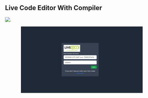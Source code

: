 ## Live Code Editor With Compiler
![.](https://raw.github.com/rawbeen72/live-code-editor/tree/main/screeenshots/live1.png?raw=true "HomePage")
<div align="center">
    <img src="/screeenshots/live1.png" width="400px"</img> 
</div>
